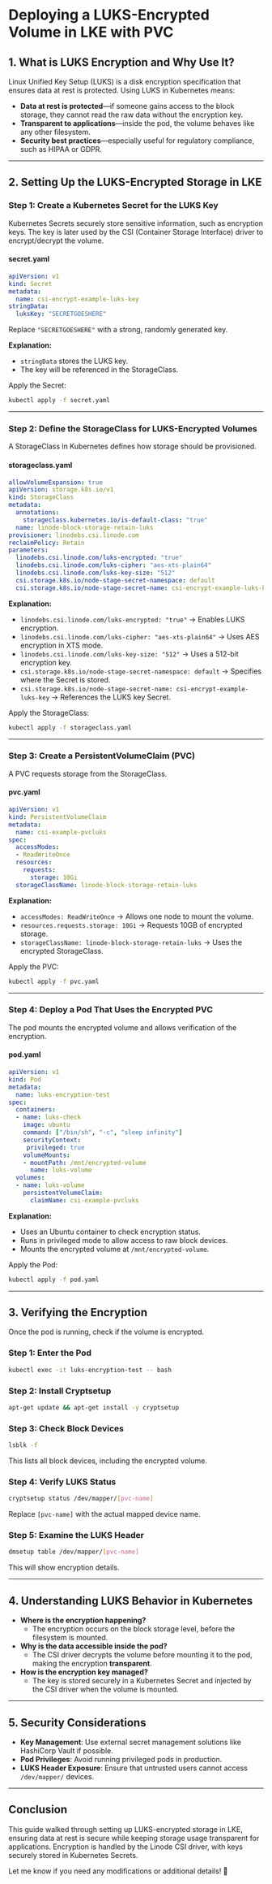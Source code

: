 # **Deploying a LUKS-Encrypted Volume in LKE with PVC**

## **1. What is LUKS Encryption and Why Use It?**
Linux Unified Key Setup (LUKS) is a disk encryption specification that ensures data at rest is protected. Using LUKS in Kubernetes means:

- **Data at rest is protected**—if someone gains access to the block storage, they cannot read the raw data without the encryption key.
- **Transparent to applications**—inside the pod, the volume behaves like any other filesystem.
- **Security best practices**—especially useful for regulatory compliance, such as HIPAA or GDPR.

---

## **2. Setting Up the LUKS-Encrypted Storage in LKE**

### **Step 1: Create a Kubernetes Secret for the LUKS Key**
Kubernetes Secrets securely store sensitive information, such as encryption keys. The key is later used by the CSI (Container Storage Interface) driver to encrypt/decrypt the volume.

#### **secret.yaml**
```yaml
apiVersion: v1
kind: Secret
metadata:
  name: csi-encrypt-example-luks-key
stringData:
  luksKey: "SECRETGOESHERE"
```

Replace `"SECRETGOESHERE"` with a strong, randomly generated key.

**Explanation:**
- `stringData` stores the LUKS key.
- The key will be referenced in the StorageClass.

Apply the Secret:
```sh
kubectl apply -f secret.yaml
```

---

### **Step 2: Define the StorageClass for LUKS-Encrypted Volumes**
A StorageClass in Kubernetes defines how storage should be provisioned.

#### **storageclass.yaml**
```yaml
allowVolumeExpansion: true
apiVersion: storage.k8s.io/v1
kind: StorageClass
metadata:
  annotations:
    storageclass.kubernetes.io/is-default-class: "true"
  name: linode-block-storage-retain-luks
provisioner: linodebs.csi.linode.com
reclaimPolicy: Retain
parameters:
  linodebs.csi.linode.com/luks-encrypted: "true"
  linodebs.csi.linode.com/luks-cipher: "aes-xts-plain64"
  linodebs.csi.linode.com/luks-key-size: "512"
  csi.storage.k8s.io/node-stage-secret-namespace: default
  csi.storage.k8s.io/node-stage-secret-name: csi-encrypt-example-luks-key
```

**Explanation:**
- `linodebs.csi.linode.com/luks-encrypted: "true"` → Enables LUKS encryption.
- `linodebs.csi.linode.com/luks-cipher: "aes-xts-plain64"` → Uses AES encryption in XTS mode.
- `linodebs.csi.linode.com/luks-key-size: "512"` → Uses a 512-bit encryption key.
- `csi.storage.k8s.io/node-stage-secret-namespace: default` → Specifies where the Secret is stored.
- `csi.storage.k8s.io/node-stage-secret-name: csi-encrypt-example-luks-key` → References the LUKS key Secret.

Apply the StorageClass:
```sh
kubectl apply -f storageclass.yaml
```

---

### **Step 3: Create a PersistentVolumeClaim (PVC)**
A PVC requests storage from the StorageClass.

#### **pvc.yaml**
```yaml
apiVersion: v1
kind: PersistentVolumeClaim
metadata:
  name: csi-example-pvcluks
spec:
  accessModes:
  - ReadWriteOnce
  resources:
    requests:
      storage: 10Gi
  storageClassName: linode-block-storage-retain-luks
```

**Explanation:**
- `accessModes: ReadWriteOnce` → Allows one node to mount the volume.
- `resources.requests.storage: 10Gi` → Requests 10GB of encrypted storage.
- `storageClassName: linode-block-storage-retain-luks` → Uses the encrypted StorageClass.

Apply the PVC:
```sh
kubectl apply -f pvc.yaml
```

---

### **Step 4: Deploy a Pod That Uses the Encrypted PVC**
The pod mounts the encrypted volume and allows verification of the encryption.

#### **pod.yaml**
```yaml
apiVersion: v1
kind: Pod
metadata:
  name: luks-encryption-test
spec:
  containers:
  - name: luks-check
    image: ubuntu
    command: ["/bin/sh", "-c", "sleep infinity"]
    securityContext:
     privileged: true
    volumeMounts:
    - mountPath: /mnt/encrypted-volume
      name: luks-volume
  volumes:
  - name: luks-volume
    persistentVolumeClaim:
      claimName: csi-example-pvcluks
```

**Explanation:**
- Uses an Ubuntu container to check encryption status.
- Runs in privileged mode to allow access to raw block devices.
- Mounts the encrypted volume at `/mnt/encrypted-volume`.

Apply the Pod:
```sh
kubectl apply -f pod.yaml
```

---

## **3. Verifying the Encryption**
Once the pod is running, check if the volume is encrypted.

### **Step 1: Enter the Pod**
```sh
kubectl exec -it luks-encryption-test -- bash
```

### **Step 2: Install Cryptsetup**
```sh
apt-get update && apt-get install -y cryptsetup
```

### **Step 3: Check Block Devices**
```sh
lsblk -f
```
This lists all block devices, including the encrypted volume.

### **Step 4: Verify LUKS Status**
```sh
cryptsetup status /dev/mapper/[pvc-name]
```
Replace `[pvc-name]` with the actual mapped device name.

### **Step 5: Examine the LUKS Header**
```sh
dmsetup table /dev/mapper/[pvc-name]
```
This will show encryption details.

---

## **4. Understanding LUKS Behavior in Kubernetes**
- **Where is the encryption happening?**  
  - The encryption occurs on the block storage level, before the filesystem is mounted.
- **Why is the data accessible inside the pod?**  
  - The CSI driver decrypts the volume before mounting it to the pod, making the encryption **transparent**.
- **How is the encryption key managed?**  
  - The key is stored securely in a Kubernetes Secret and injected by the CSI driver when the volume is mounted.

---

## **5. Security Considerations**
- **Key Management**: Use external secret management solutions like HashiCorp Vault if possible.
- **Pod Privileges**: Avoid running privileged pods in production.
- **LUKS Header Exposure**: Ensure that untrusted users cannot access `/dev/mapper/` devices.

---

## **Conclusion**
This guide walked through setting up LUKS-encrypted storage in LKE, ensuring data at rest is secure while keeping storage usage transparent for applications. Encryption is handled by the Linode CSI driver, with keys securely stored in Kubernetes Secrets.

Let me know if you need any modifications or additional details! 🚀
